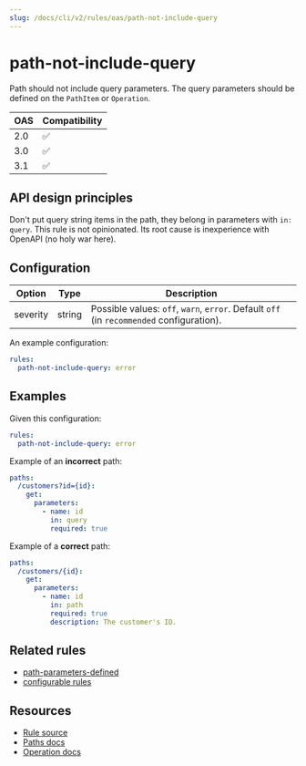 ```yaml
---
slug: /docs/cli/v2/rules/oas/path-not-include-query
---
```


# path-not-include-query

Path should not include query parameters.
The query parameters should be defined on the `PathItem` or `Operation`.

| OAS | Compatibility |
| --- | ------------- |
| 2.0 | ✅            |
| 3.0 | ✅            |
| 3.1 | ✅            |

## API design principles

Don't put query string items in the path, they belong in parameters with `in: query`.
This rule is not opinionated.
Its root cause is inexperience with OpenAPI (no holy war here).

## Configuration

| Option   | Type   | Description                                                                              |
| -------- | ------ | ---------------------------------------------------------------------------------------- |
| severity | string | Possible values: `off`, `warn`, `error`. Default `off` (in `recommended` configuration). |

An example configuration:

```yaml
rules:
  path-not-include-query: error
```

## Examples

Given this configuration:

```yaml
rules:
  path-not-include-query: error
```

Example of an **incorrect** path:

```yaml
paths:
  /customers?id={id}:
    get:
      parameters:
        - name: id
          in: query
          required: true
```

Example of a **correct** path:

```yaml
paths:
  /customers/{id}:
    get:
      parameters:
        - name: id
          in: path
          required: true
          description: The customer's ID.
```

## Related rules

- [path-parameters-defined](./path-parameters-defined.md)
- [configurable rules](../configurable-rules.md)

## Resources

- [Rule source](https://github.com/Redocly/redocly-cli/blob/main/packages/core/src/rules/common/parameter-description.ts)
- [Paths docs](https://redocly.com/docs/openapi-visual-reference/paths/)
- [Operation docs](https://redocly.com/docs/openapi-visual-reference/operation/)
